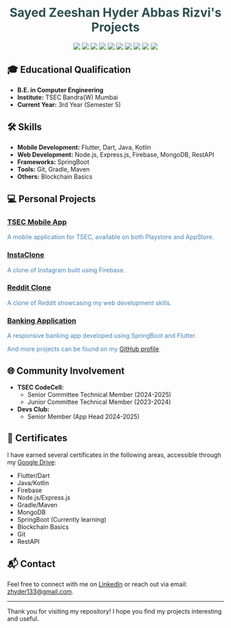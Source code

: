 <h1 align="center" style="color: #2F4F4F;">Sayed Zeeshan Hyder Abbas Rizvi's Projects</h1>

<p align="center">
  <img src="https://img.shields.io/badge/Flutter-02569B?style=for-the-badge&logo=flutter&logoColor=white"/>
  <img src="https://img.shields.io/badge/Dart-0175C2?style=for-the-badge&logo=dart&logoColor=white"/>
  <img src="https://img.shields.io/badge/Java-007396?style=for-the-badge&logo=java&logoColor=white"/>
  <img src="https://img.shields.io/badge/Kotlin-0095D5?style=for-the-badge&logo=kotlin&logoColor=white"/>
  <img src="https://img.shields.io/badge/Node.js-339933?style=for-the-badge&logo=nodedotjs&logoColor=white"/>
  <img src="https://img.shields.io/badge/Express.js-000000?style=for-the-badge&logo=express&logoColor=white"/>
  <img src="https://img.shields.io/badge/Firebase-FFCA28?style=for-the-badge&logo=firebase&logoColor=white"/>
  <img src="https://img.shields.io/badge/MongoDB-47A248?style=for-the-badge&logo=mongodb&logoColor=white"/>
  <img src="https://img.shields.io/badge/RestAPI-008080?style=for-the-badge&logo=restapi&logoColor=white"/>
  <img src="https://img.shields.io/badge/Git-F05032?style=for-the-badge&logo=git&logoColor=white"/>
</p>

## 🎓 Educational Qualification

- **B.E. in Computer Engineering**
- **Institute:** TSEC Bandra(W) Mumbai
- **Current Year:** 3rd Year (Semester 5)

## 🛠 Skills

- **Mobile Development:** Flutter, Dart, Java, Kotlin
- **Web Development:** Node.js, Express.js, Firebase, MongoDB, RestAPI
- **Frameworks:** SpringBoot
- **Tools:** Git, Gradle, Maven
- **Others:** Blockchain Basics

## 💻 Personal Projects

### [TSEC Mobile App](https://play.google.com/store/search?q=tsec&c=apps)
<p style="color: #4682B4;">A mobile application for TSEC, available on both Playstore and AppStore.</p>

### [InstaClone](https://github.com/SayedZeeshanHyder/InstaClone)
<p style="color: #4682B4;">A clone of Instagram built using Firebase.</p>

### [Reddit Clone](https://github.com/SayedZeeshanHyder/RedditClone)
<p style="color: #4682B4;">A clone of Reddit showcasing my web development skills.</p>

### [Banking Application](https://github.com/SayedZeeshanHyder/BankingApp-using-SpringBoot)
<p style="color: #4682B4;">A responsive banking app developed using SpringBoot and Flutter.</p>

<p style="color: #4682B4;">And more projects can be found on my <a href="https://github.com/SayedZeeshanHyder">GitHub profile</a>.</p>

## 🌐 Community Involvement

- **TSEC CodeCell:**
  - Senior Committee Technical Member (2024-2025)
  - Junior Committee Technical Member (2023-2024)
- **Devs Club:**
  - Senior Member (App Head 2024-2025)

## 📜 Certificates

I have earned several certificates in the following areas, accessible through my [Google Drive](https://drive.google.com/drive/folders/1gY6qV3NV_SkmGdK0DavR86sLiveyMOPW?usp=sharing):

- Flutter/Dart
- Java/Kotlin
- Firebase
- Node.js/Express.js
- Gradle/Maven
- MongoDB
- SpringBoot (Currently learning)
- Blockchain Basics
- Git
- RestAPI

## 📬 Contact

Feel free to connect with me on [LinkedIn](https://www.linkedin.com/in/zeeshan-hyder-sayed-63324b292) or reach out via email: <zhyder133@gmail.com>.

---

Thank you for visiting my repository! I hope you find my projects interesting and useful.
